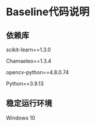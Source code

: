 # Baseline代码说明

## 依赖库

scikit-learn==1.3.0

Chamaeleo==1.3.4 

opencv-python==4.8.0.74

Python==3.9.13

## 稳定运行环境

Windows 10

